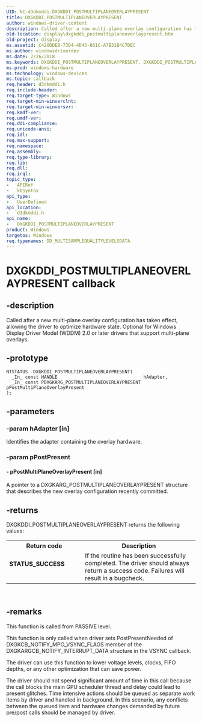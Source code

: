 ```yaml
---
UID: NC:d3dkmddi.DXGKDDI_POSTMULTIPLANEOVERLAYPRESENT
title: DXGKDDI_POSTMULTIPLANEOVERLAYPRESENT
author: windows-driver-content
description: Called after a new multi-plane overlay configuration has taken effect, allowing the driver to optimize hardware state. Optional for Windows Display Driver Model (WDDM) 2.0 or later drivers that support multi-plane overlays.
old-location: display\dxgkddi_postmultiplaneoverlaypresent.htm
old-project: display
ms.assetid: C420DDE8-73D4-4D43-861C-A7B31B4C7DEC
ms.author: windowsdriverdev
ms.date: 2/26/2018
ms.keywords: DXGKDDI_POSTMULTIPLANEOVERLAYPRESENT, DXGKDDI_POSTMULTIPLANEOVERLAYPRESENT callback function [Display Devices], d3dkmddi/DXGKDDI_POSTMULTIPLANEOVERLAYPRESENT, display.dxgkddi_postmultiplaneoverlaypresent
ms.prod: windows-hardware
ms.technology: windows-devices
ms.topic: callback
req.header: d3dkmddi.h
req.include-header: 
req.target-type: Windows
req.target-min-winverclnt: 
req.target-min-winversvr: 
req.kmdf-ver: 
req.umdf-ver: 
req.ddi-compliance: 
req.unicode-ansi: 
req.idl: 
req.max-support: 
req.namespace: 
req.assembly: 
req.type-library: 
req.lib: 
req.dll: 
req.irql: 
topic_type:
-	APIRef
-	kbSyntax
api_type:
-	UserDefined
api_location:
-	d3dkmddi.h
api_name:
-	DXGKDDI_POSTMULTIPLANEOVERLAYPRESENT
product: Windows
targetos: Windows
req.typenames: DD_MULTISAMPLEQUALITYLEVELSDATA
---
```


# DXGKDDI_POSTMULTIPLANEOVERLAYPRESENT callback


## -description


Called after a new multi-plane overlay configuration has taken effect, allowing the driver to optimize hardware state.  Optional for Windows Display Driver Model (WDDM) 2.0 or later drivers that support multi-plane overlays.


## -prototype


````
NTSTATUS  DXGKDDI_POSTMULTIPLANEOVERLAYPRESENT(
  _In_ const HANDLE                                hAdapter,
  _In_ const PDXGKARG_POSTMULTIPLANEOVERLAYPRESENT pPostMultiPlaneOverlayPresent
);
````


## -parameters




### -param hAdapter [in]

Identifies the adapter containing the overlay hardware.


### -param pPostPresent








#### - pPostMultiPlaneOverlayPresent [in]

A pointer to a DXGKARG_POSTMULTIPLANEOVERLAYPRESENT structure that describes the new overlay configuration recently committed.


## -returns



DXGKDDI_POSTMULTIPLANEOVERLAYPRESENT returns the following values:

<table>
<tr>
<th>Return code</th>
<th>Description</th>
</tr>
<tr>
<td width="40%">
<dl>
<dt><b>STATUS_SUCCESS</b></dt>
</dl>
</td>
<td width="60%">
If the routine has been successfully completed. The driver should always return a success code.  Failures will result in a bugcheck.

</td>
</tr>
</table>
 




## -remarks



This function is called from PASSIVE level.

This function is only called when driver sets PostPresentNeeded of DXGKCB_NOTIFY_MPO_VSYNC_FLAGS member of the DXGKARGCB_NOTIFY_INTERRUPT_DATA structure in the VSYNC callback.

The driver can use this function to lower voltage levels, clocks, FIFO depths, or any other optimization that can save power.

The driver should not spend significant amount of time in this call because the call blocks the main GPU scheduler thread and delay could lead to present glitches. Time intensive actions should be queued as separate work items by driver and handled in background. In this scenario, any conflicts between the queued item and hardware changes demanded by future pre/post calls should be managed by driver. 



